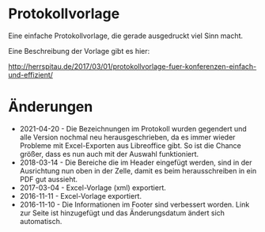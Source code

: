# Protokollvorlage

Eine einfache Protokollvorlage, die gerade ausgedruckt viel Sinn macht.

Eine Beschreibung der Vorlage gibt es hier:

http://herrspitau.de/2017/03/01/protokollvorlage-fuer-konferenzen-einfach-und-effizient/

# Änderungen
* 2021-04-20 - Die Bezeichnungen im Protokoll wurden gegendert und alle Version nochmal neu herausgeschrieben, da es immer wieder Probleme mit Excel-Exporten aus Libreoffice gibt. So ist die Chance größer, dass es nun auch mit der Auswahl funktioniert. 
* 2018-03-14 - Die Bereiche die im Header eingefügt werden, sind in der Ausrichtung nun oben in der Zelle, damit es beim herausschreiben in ein PDF gut aussieht. 
* 2017-03-04 - Excel-Vorlage (xml) exportiert.
* 2016-11-11 - Excel-Vorlage exportiert.
* 2016-11-10 - Die Informationen im Footer sind verbessert worden. Link zur Seite ist hinzugefügt und das Änderungsdatum ändert sich automatisch.
